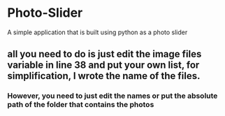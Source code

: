 # Photo-Slider
 A simple application that is built using python as a photo slider

 ## all you need to do is just edit the image files variable in line 38 and put your own list, for simplification, I wrote the name of the files.

 ### However, you need to just edit the names or put the absolute path of the folder that contains the photos
